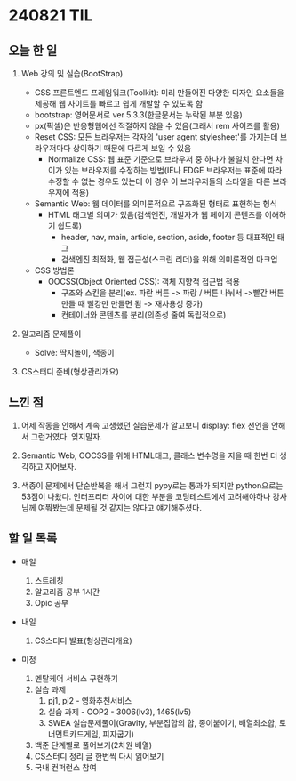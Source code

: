 # 240821 TIL

## 오늘 한 일
1. Web 강의 및 실습(BootStrap)
   - CSS 프론트엔드 프레임워크(Toolkit): 미리 만들어진 다양한 디자인 요소들을 제공해 웹 사이트를 빠르고 쉽게 개발할 수 있도록 함
   - bootstrap: 영어문서로 ver 5.3.3(한글문서는 누락된 부분 있음)
   - px(픽셀)은 반응형웹에선 적절하지 않을 수 있음(그래서 rem 사이즈를 활용)
   - Reset CSS: 모든 브라우저는 각자의 'user agent stylesheet'를 가지는데 브라우저마다 상이하기 때문에 다르게 보일 수 있음
     - Normalize CSS: 웹 표준 기준으로 브라우저 중 하나가 불일치 한다면 차이가 있는 브라우저를 수정하는 방법(IE나 EDGE 브라우저는 표준에 따라 수정할 수 없는 경우도 있는데 이 경우 이 브라우저들의 스타일을 다른 브라우저에 적용)
   - Semantic Web: 웹 데이터를 의미론적으로 구조화된 형태로 표현하는 형식
     - HTML 태그별 의미가 있음(검색엔진, 개발자가 웹 페이지 콘텐츠를 이해하기 쉽도록)
       - header, nav, main, article, section, aside, footer 등 대표적인 태그
       - 검색엔진 최적화, 웹 접근성(스크린 리더)을 위해 의미론적인 마크업
   - CSS 방법론
     - OOCSS(Object Oriented CSS): 객체 지향적 접근법 적용
       - 구조와 스킨을 분리(ex. 파란 버튼 -> 파랑 / 버튼 나눠서 ->빨간 버튼 만들 때 빨강만 만들면 됨 -> 재사용성 증가)
       - 컨테이너와 콘텐츠를 분리(의존성 줄여 독립적으로)

2. 알고리즘 문제풀이
   - Solve: 딱지놀이, 색종이

3. CS스터디 준비(형상관리개요)

## 느낀 점
1. 어제 작동을 안해서 계속 고생했던 실습문제가 알고보니 display: flex 선언을 안해서 그런거였다. 잊지말자.

2. Semantic Web, OOCSS를 위해 HTML태그, 클래스 변수명을 지을 때 한번 더 생각하고 지어보자.

3. 색종이 문제에서 단순반복을 해서 그런지 pypy로는 통과가 되지만 python으로는 53점이 나왔다. 인터프리터 차이에 대한 부분을 코딩테스트에서 고려해야하나 강사님께 여쭤봤는데 문제될 것 같지는 않다고 얘기해주셨다.

## 할 일 목록
 - 매일
    1. 스트레칭
    2. 알고리즘 공부 1시간
    3. Opic 공부

 - 내일
    1. CS스터디 발표(형상관리개요)

 - 미정
    1. 멘탈케어 서비스 구현하기
    2. 실습 과제
        1. pj1, pj2 - 영화추천서비스
        2. 실습 과제 - OOP2 - 3006(lv3), 1465(lv5)
        3. SWEA 실습문제풀이(Gravity, 부분집합의 합, 종이붙이기, 배열최소합, 토너먼트카드게임, 피자굽기)
    3. 백준 단계별로 풀어보기(2차원 배열)
    4. CS스터디 정리 글 한번씩 다시 읽어보기
    5. 국내 컨퍼런스 참여